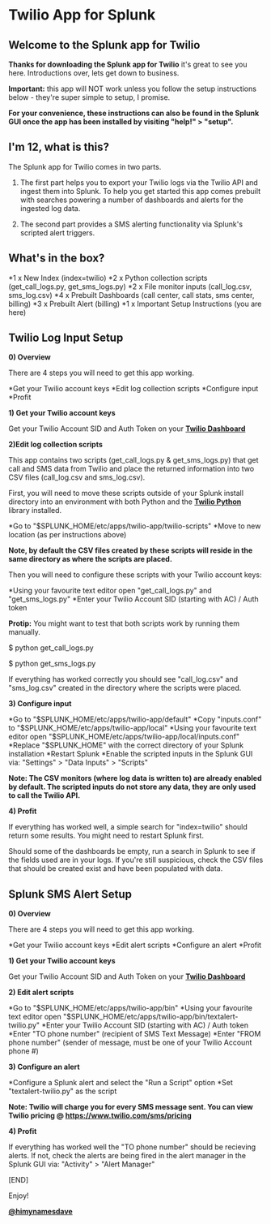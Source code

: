 Twilio App for Splunk
=================

Welcome to the Splunk app for Twilio
-------------

**Thanks for downloading the Splunk app for Twilio** it's great to see you here. Introductions over, lets get down to business.

**Important:** this app will NOT work unless you follow the setup instructions below - they're super simple to setup, I promise.

__For your convenience, these instructions can also be found in the Splunk GUI once the app has been installed by visiting "help!" > "setup".__

I'm 12, what is this?
-------------

The Splunk app for Twilio comes in two parts.

1) The first part helps you to export your Twilio logs via the Twilio API and ingest them into Splunk. To help you get started this app comes prebuilt with searches powering a number of dashboards and alerts for the ingested log data.

2) The second part provides a SMS alerting functionality via Splunk's scripted alert triggers.

What's in the box?
-------------

*1 x New Index (index=twilio)
*2 x Python collection scripts (get_call_logs.py, get_sms_logs.py)
*2 x File monitor inputs (call_log.csv, sms_log.csv)
*4 x Prebuilt Dashboards (call center, call stats, sms center, billing)
*3 x Prebuilt Alert (billing)
*1 x Important Setup Instructions (you are here)

Twilio Log Input Setup
-------------

**0) Overview**

There are 4 steps you will need to get this app working.

*Get your Twilio account keys
*Edit log collection scripts
*Configure input
*Profit

**1) Get your Twilio account keys**

Get your Twilio Account SID and Auth Token on your [**Twilio Dashboard**](https://www.twilio.com)

**2)Edit log collection scripts**

This app contains two scripts (get_call_logs.py & get_sms_logs.py) that get call and SMS data from Twilio and place the returned information into two CSV files (call_log.csv and sms_log.csv).

First, you will need to move these scripts outside of your Splunk install directory into an environment with both Python and the [**Twilio Python**](https://www.twilio.com/docs/python/install) library installed.

*Go to "$SPLUNK_HOME/etc/apps/twilio-app/twilio-scripts"
*Move to new location (as per instructions above)

__Note, by default the CSV files created by these scripts will reside in the same directory as where the scripts are placed.__

Then you will need to configure these scripts with your Twilio account keys:

*Using your favourite text editor open "get_call_logs.py" and "get_sms_logs.py"
*Enter your Twilio Account SID (starting with AC) / Auth token

**Protip:** You might want to test that both scripts work by running them manually.

$ python get_call_logs.py

$ python get_sms_logs.py

If everything has worked correctly you should see "call_log.csv" and "sms_log.csv" created in the directory where the scripts were placed.

**3) Configure input**

*Go to "$SPLUNK_HOME/etc/apps/twilio-app/default"
*Copy "inputs.conf" to "$SPLUNK_HOME/etc/apps/twilio-app/local"
*Using your favourite text editor open "$SPLUNK_HOME/etc/apps/twilio-app/local/inputs.conf"
*Replace "$SPLUNK_HOME" with the correct directory of your Splunk installation
*Restart Splunk
*Enable the scripted inputs in the Splunk GUI via: "Settings" > "Data Inputs" > "Scripts"

__Note: The CSV monitors (where log data is written to) are already enabled by default. The scripted inputs do not store any data, they are only used to call the Twilio API.__

**4) Profit**

If everything has worked well, a simple search for "index=twilio" should return some results. You might need to restart Splunk first.

Should some of the dashboards be empty, run a search in Splunk to see if the fields used are in your logs. If you're still suspicious, check the CSV files that should be created exist and have been populated with data.

Splunk SMS Alert Setup
-------------

**0) Overview**

There are 4 steps you will need to get this app working.

*Get your Twilio account keys
*Edit alert scripts
*Configure an alert
*Profit

**1) Get your Twilio account keys**

Get your Twilio Account SID and Auth Token on your [**Twilio Dashboard**](https://www.twilio.com)

**2) Edit alert scripts**

*Go to "$SPLUNK_HOME/etc/apps/twilio-app/bin"
*Using your favourite text editor open "$SPLUNK_HOME/etc/apps/twilio-app/bin/textalert-twilio.py"
*Enter your Twilio Account SID (starting with AC) / Auth token
*Enter "TO phone number" (recipient of SMS Text Message)
*Enter "FROM phone number" (sender of message, must be one of your Twilio Account phone #)

**3) Configure an alert**

*Configure a Splunk alert and select the "Run a Script" option
*Set "textalert-twilio.py" as the script

__Note: Twilio will charge you for every SMS message sent. You can view Twilio pricing @ https://www.twilio.com/sms/pricing__

**4) Profit**

If everything has worked well the "TO phone number" should be recieving alerts. If not, check the alerts are being fired in the alert manager in the Splunk GUI via: "Activity" > "Alert Manager"

[END]

Enjoy!

[**@himynamesdave**](https://twitter.com/himynamesdave)